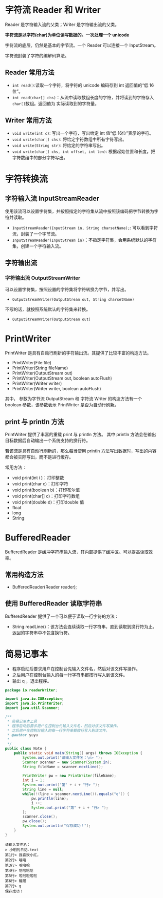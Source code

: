 # 字符流 Reader 和 Writer

Reader 是字符输入流的父类；Writer 是字符输出流的父类。

**字符流是以字符(char)为单位读写数据的。一次处理一个 unicode**

字符流的底层，仍然是基本的字节流。一个 Reader 可以连接一个 InputStream。

字符流封装了字符的编解码算法。

## Reader 常用方法
- `int read()`:读取一个字符，将字符的 unicode 编码存到 int 返回值的“低 16 位”。
- `int read(char[] chs)`：从流中读取数组长度的字符，并将读到的字符存入 `char[]`数组。返回值为 实际读取到的字符量。


## Writer 常用方法
- `void write(int c)`: 写出一个字符，写出给定 int 值“低 16位”表示的字符。
- `void write(char[] chs)`: 将给定字符数组中所有字符写出。
- `void write(String str)`: 将给定的字符串写出。
- `void write(char[] chs, int offset, int len)`: 根据起始位置和长度，把字符数组中的部分字符写出。


# 字符转换流

## 字符输入流 InputStreamReader
使用该流可以设置字符集，并按照指定的字符集从流中按照该编码把字节转换为字符并读取。
- `InputStreamReader(InputStream in, String charsetName);`: 可以看到字符流，封装了一个字节流。
- `InputStreamReader(InputStream in)`：不指定字符集，会用系统默认的字符集，创建一个字符输入流。

## 字符输出流

### 字符输出流 OutputStreamWriter

可以设置字符集，按照设置的字符集将字符转换为字节，并写出。  

- `OutputStreamWriter(OutputStream out, String charsetName)`

不写的话，就按照系统默认的字符集来转换。

- `OutputStreamWriter(OutputStream out)`

# PrintWriter
PrintWriter 是具有自动行刷新的字符输出流。其提供了比较丰富的构造方法。

- PrintWriter(File file)
- PrintWriter(String fileName)
- PrintWriter(OutputStream out)
- PrintWriter(OutputStream out, boolean autoFlush)
- PrintWriter(Writer writer)
- PrintWriter(Writer writer, boolean autoFlush)

其中，
参数为字节流 OutputStream 和 字符流 Writer 的构造方法有一个 boolean 参数，该参数表示 PrintWriter 是否为自动行刷新。


## print 与 println 方法

PrintWriter 提供了丰富的重载 print 与 println 方法。
其中 println 方法会在输出目标数据后自动输出一个系统支持的换行符。

若该流是具有自动行刷新的，那么每当使用 println 方法写出数据时，写出的内容都会被实际写出，而不是进行缓存。

常用方法：
- void print(int i )：打印整数
- void print(char c)：打印字符
- void print(boolean b)：打印布尔值
- void print(char[] c)：打印字符数组
- void print(double d)：打印double 值
- float
- long 
- String

# BufferedReader 

BufferedReader 是缓冲字符串输入流，其内部提供了缓冲区。可以提高读取效率。

## 常用构造方法

- BufferedReader(Reader reader);

## 使用 BufferedReader 读取字符串

BufferedReader 提供了一个可以便于读取一行字符的方法：
- String readLine()：该方法会连续读取一行字符串，直到读取到换行符为止。返回的字符串中不包含换行符。



# 简易记事本

* 程序启动后要求用户在控制台先输入文件名，然后对该文件写操作。
* 之后用户在控制台输入的每一行字符串都按行写入到该文件。
* 输出 q ，退出程序。

```java
package io.readerWriter;

import java.io.IOException;
import java.io.PrintWriter;
import java.util.Scanner;

/**
 * 简易记事本工具
 * 程序启动后要求用户在控制台先输入文件名，然后对该文件写操作。
 * 之后用户在控制台输入的每一行字符串都按行写入到该文件。
 * @author yuyu
 *
 */
public class Note {
    public static void main(String[] args) throws IOException {
        System.out.print("请输入文件名：\n> ");
        Scanner scanner = new Scanner(System.in);
        String fileName = scanner.nextLine();
        
        PrintWriter pw = new PrintWriter(fileName);
        int i = 1;
        System.out.print("第" + i + "行> ");
        String line = null;
        while(!(line = scanner.nextLine()).equals("q")) {
            pw.println(line);
            i ++;
            System.out.print("第" + i + "行> ");
        };
        scanner.close();
        pw.close();
        System.out.println("保存成功！");
    }
}
```
```
请输入文件名：
> 小明的日记.text
第1行> 我喜欢小红，
第2行> 嘻嘻
第3行> 哈哈哈
第4行> 哈哈哈哈
第5行> 啦啦啦啦啦
第6行> 醒醒
第7行> q
保存成功！

```





